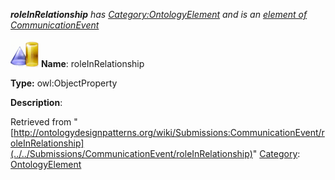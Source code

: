 ___roleInRelationship__ has [Category:OntologyElement](../../Category/OntologyElement "Category:OntologyElement") and is an [element of](../../Property/ElementOf "Property:ElementOf") [CommunicationEvent](../../Submissions/CommunicationEvent "Submissions:CommunicationEvent")_


  




[![ObjectProperty](../../images/thumb/c/c3/ObjectProperty.gif/45px-ObjectProperty.gif)](../../Image/ObjectProperty.gif "ObjectProperty")
__Name__: roleInRelationship 


__Type:__ owl:ObjectProperty 


__Description__: 





Retrieved from "[http://ontologydesignpatterns.org/wiki/Submissions:CommunicationEvent/roleInRelationship](../../Submissions/CommunicationEvent/roleInRelationship)"
 [Category](http://ontologydesignpatterns.org/wiki/Special:Categories "Special:Categories"): [OntologyElement](../../Category/OntologyElement "Category:OntologyElement")